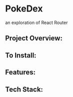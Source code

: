 # PokeDex
an exploration of React Router

## Project Overview:

## To Install:

## Features:

## Tech Stack:

